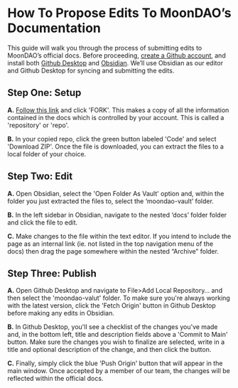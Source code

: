 # How To Propose Edits To MoonDAO’s Documentation
This guide will walk you through the process of submitting edits to MoonDAO’s official docs. Before proceeding, [create a Github account](https://github.com/), and install both [Github Desktop](https://desktop.github.com/) and [Obsidian](https://obsidian.md/download). We’ll use Obsidian as our editor and Github Desktop for syncing and submitting the edits.  
  
## Step One: Setup  

**A.** [Follow this link](https://github.com/Official-MoonDao/moondaowww/fork) and click 'FORK'. This makes a copy of all the information contained in the docs which is controlled by your account. This is called a 'repository' or 'repo'.  

**B.** In your copied repo, click the green button labeled 'Code' and select 'Download ZIP'. Once the file is downloaded, you can extract the files to a local folder of your choice.  
  
## Step Two: Edit

**A.** Open Obsidian, select the 'Open Folder As Vault' option and, within the folder you just extracted the files to, select the ‘moondao-vault’ folder.  

**B.** In the left sidebar in Obsidian, navigate to the nested ‘docs’ folder folder and click the file to edit.  

**C.** Make changes to the file within the text editor. If you intend to include the page as an internal link (ie. not listed in the top navigation menu of the docs) then drag the page somewhere within the nested “Archive” folder.  
  
## Step Three: Publish

**A.** Open Github Desktop and navigate to File>Add Local Repository… and then select the 'moondao-valut' folder. To make sure you're always working with the latest version, click the 'Fetch Origin' button in Github Desktop before making any edits in Obsidian.

**B.** In Github Desktop, you'll see a checklist of the changes you've made and, in the bottom left, title and description fields above a 'Commit to Main' button. Make sure the changes you wish to finalize are selected, write in a title and optional description of the change, and then click the button. 

**C.** Finally, simply click the blue 'Push Origin' button that will appear in the main window. Once accepted by a member of our team, the changes will be reflected within the official docs. 
